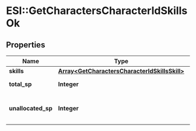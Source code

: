 # ESI::GetCharactersCharacterIdSkillsOk

## Properties
Name | Type | Description | Notes
------------ | ------------- | ------------- | -------------
**skills** | [**Array&lt;GetCharactersCharacterIdSkillsSkill&gt;**](GetCharactersCharacterIdSkillsSkill.md) | skills array | 
**total_sp** | **Integer** | total_sp integer | 
**unallocated_sp** | **Integer** | Skill points available to be assigned | [optional] 


